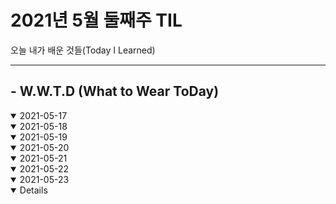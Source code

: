 # 2021년 5월 둘째주 TIL
오늘 내가 배운 것들(Today I Learned)

---------------------------------------
## - W.W.T.D (What to Wear ToDay)

<details open>
<summary>2021-05-17</summary>

</details>

<details open>
<summary>2021-05-18</summary>


</details>


<details open>
<summary>2021-05-19</summary>

</details>

<details open>
<summary>2021-05-20</summary>

</details>

<details open>
<summary>2021-05-21</summary>
</details>

<details open>
<summary>2021-05-22</summary>

</details>

<details open>
<summary>2021-05-23</summary>

</details>

<details open>
